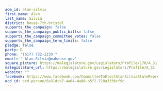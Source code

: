 ```yaml
---
aom_id: alan-silvia
first_name: Alan
last_name: Silvia
district: house-7th-bristol
supports_the_campaign: false
supports_the_campaign_public_bills: false
supports_the_campaign_committee_votes: false
supports_the_campaign_term_limits: false
pledge: false
party: D
phone: "(617) 722-2230 "
email: " Alan.Silvia@mahouse.gov"
square_picture: https://malegislature.gov/Legislators/Profile/170/A_S1.jpg
malegislature_url: https://malegislature.gov/Legislators/Profile/A_S1
website: ""
facebook: https://www.facebook.com/CommitteeToElectAlanSilviaStateRepresentative/
ocd_id: ocd-person/6e81dcb7-4a04-4a88-b5f2-728a3336cf9d
---
```

